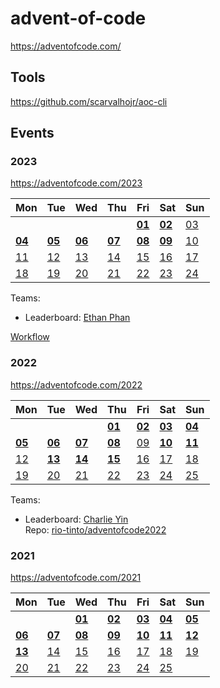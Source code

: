 # advent-of-code
 
https://adventofcode.com/

## Tools

https://github.com/scarvalhojr/aoc-cli

## Events

### 2023

https://adventofcode.com/2023

|Mon|Tue|Wed|Thu|Fri|Sat|Sun|
|---|---|---|---|---|---|---|
|   |   |   |   |[**01**](2023/01)|[**02**](2023/02)|[03](2023/03)|
|[**04**](2023/04)|[**05**](2023/05)|[**06**](2023/06)|[**07**](2023/07)|[**08**](2023/08)|[**09**](2023/09)|[10](2023/10)|
|[11](2023/11)|[12](2023/12)|[13](2023/13)|[14](2023/14)|[15](2023/15)|[16](2023/16)|[17](2023/17)|
|[18](2023/18)|[19](2023/19)|[20](2023/20)|[21](2023/21)|[22](2023/22)|[23](2023/23)|[24](2023/24)|

Teams: 
- Leaderboard: [Ethan Phan](https://adventofcode.com/2023/leaderboard/private/view/2706508)  

[Workflow](2023/README.md)

### 2022

https://adventofcode.com/2022

|Mon|Tue|Wed|Thu|Fri|Sat|Sun|
|---|---|---|---|---|---|---|
|   |   |   |[**01**](2022/01)|[**02**](2022/02)|[**03**](2022/03)|[**04**](2022/04)|
|[**05**](2022/05)|[**06**](2022/06)|[**07**](2022/07)|[**08**](2022/08)|[09](2022/09)|[**10**](2022/10)|[**11**](2022/11)|
|[12](2022/12)|[**13**](2022/13)|[**14**](2022/14)|[**15**](2022/15)|[16](2022/16)|[17](2022/17)|[18](2022/18)|
|[19](2022/19)|[20](2022/20)|[21](2022/21)|[22](2022/22)|[23](2022/23)|[24](2022/24)|[25](2022/25)|


Teams: 
- Leaderboard: [Charlie Yin](https://adventofcode.com/2022/leaderboard/private/view/2343282)  
  Repo: [rio-tinto/adventofcode2022](https://github.com/rio-tinto/adventofcode2022)

### 2021

https://adventofcode.com/2021

|Mon|Tue|Wed|Thu|Fri|Sat|Sun|
|---|---|---|---|---|---|---|
|   |   |[**01**](2021/01)|[**02**](2021/02)|[**03**](2021/03)|[**04**](2021/04)|[**05**](2021/05)|
|[**06**](2021/06)|[**07**](2021/07)|[**08**](2021/08)|[**09**](2021/09)|[**10**](2021/10)|[**11**](2021/11)|[**12**](2021/12)|
|[**13**](2021/13)|[14](2021/14)|[15](2021/15)|[16](2021/16)|[17](2021/17)|[18](2021/18)|[19](2021/19)|
|[20](2021/20)|[21](2021/21)|[22](2021/22)|[23](2021/23)|[24](2021/24)|[25](2021/25)|
